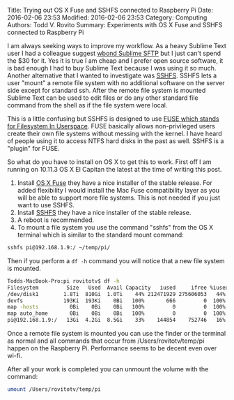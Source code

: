 Title: Trying out OS X Fuse and SSHFS connected to Raspberry Pi
Date: 2016-02-06 23:53
Modified: 2016-02-06 23:53
Category: Computing
Authors: Todd V. Rovito
Summary: Experiments with OS X Fuse and SSHFS connected to Raspberry Pi

I am always seeking ways to improve my workflow.  As a heavy Sublime Text user I
had a colleague suggest [wbond Sublime
SFTP](https://wbond.net/sublime_packages/sftp/usage) but I just can't spend the
$30 for it.  Yes it is true I am cheap and I prefer open source software, it is
bad enough I had to buy Sublime Text because I was using it so much.  Another
alternative that I wanted to investigate was
[SSHFS](https://en.wikipedia.org/wiki/SSHFS).  SSHFS lets a user "mount" a
remote file system with no additional software on the server side except for
standard ssh.  After the remote file system is mounted Sublime Text can be
used to edit files or do any other standard file command from the shell as
if the file system were local.

This is a little confusing but SSHFS is designed to use [FUSE which stands for
Filesystem In Userspace](https://en.wikipedia.org/wiki/Filesystem_in_Userspace).
FUSE basically allows non-privileged users create their own file systems
without messing with the kernel.  I have heard of people using it to access
NTFS hard disks in the past as well.  SSHFS is a "plugin" for FUSE.

So what do you have to install on OS X to get this to work. First off I am
running on 10.11.3 OS X El Capitan the latest at the time of writing this post.

1. Install [OS X Fuse](http://osxfuse.github.io) they have a nice installer
of the stable release.  For added flexibility I would install the Mac Fuse
compatibility layer as you will be able to support more file systems.  This
is not needed if you just want to use SSHFS.
2. Install [SSHFS](http://osxfuse.github.io) they have a nice installer of the
stable release.
3. A reboot is recommended.
4. To mount a file system you use the command "sshfs" from the OS X terminal
which is similar to the standard mount command:
```bash
sshfs pi@192.168.1.9:/ ~/temp/pi/
```
Then if you perform a `df -h` command you will notice that a new file system
is mounted.
```bash
Todds-MacBook-Pro:pi rovitotv$ df -h
Filesystem         Size   Used  Avail Capacity   iused     ifree %iused  Mounted on
/dev/disk1        1.8Ti  810Gi  1.0Ti    44% 212471929 275606053   44%   /
devfs             193Ki  193Ki    0Bi   100%       666         0  100%   /dev
map -hosts          0Bi    0Bi    0Bi   100%         0         0  100%   /net
map auto_home       0Bi    0Bi    0Bi   100%         0         0  100%   /home
pi@192.168.1.9:/   13Gi  4.2Gi  8.5Gi    33%    144854    752746   16%   /Users/rovitotv/temp/pi
```
Once a remote file system is mounted you can use the finder or the terminal
as normal and all commands that occur from /Users/rovitotv/temp/pi happen
on the Raspberry Pi.  Performance seems to be decent even over wi-fi.


After all your work is completed you can unmount the volume with the command:

```bash
umount /Users/rovitotv/temp/pi
```


